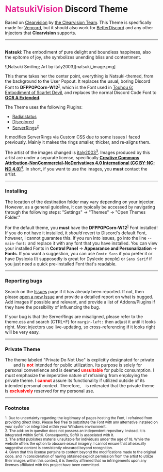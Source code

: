 # <span style="color:#E62794">NatsukiVision</span> Discord Theme

Based on [Clearvision](https://github.com/ClearVision/ClearVision-v6) by [the Clearvision Team](https://github.com/ClearVision). This Theme is specifically made for [Vencord](https://vencord.dev), but it should also work for [BetterDiscord](https://betterdiscord.app/) and any other injectors that **Clearvision** supports.

---
\
**Natsuki**: The embodiment of pure delight and boundless happiness, also the epitome of joy, she symbolizes unending bliss and contentment.

![Natsuki Smiling; Art by italy2003][natsuki_image.png]

This theme takes her the center point, everything is Natsuki-themed, from the background to the User Popout. It replaces the usual, boring Discord Font to **DFPPOPCorn-W12**<sup><a href="#Footnote 1">1</a></sup>, which is the Font used in [Touhou 6: Embodiment of Scarlet Devil](https://en.wikipedia.org/wiki/Embodiment_of_Scarlet_Devil), and replaces the normal Discord Code Font to [**OCR A Extended**](https://learn.microsoft.com/en-us/typography/font-list/ocr-a-extended).

The Theme uses the following Plugins:
- [Radialstatus](https://github.com/DiscordStyles/RadialStatus)
- [Discolored](https://github.com/NYRI4/Discolored)
- [ServerRings](https://github.com/DiscordStyles/SoftX)<sup><a href="#Footnote 2">2</a></sup>

It modifies ServerRings via Custom CSS due to some issues I faced previously. Mainly it makes the rings smaller, thicker, and re-aligns them.

The artist of the images changed is [italy2003](https://www.pixiv.net/en/users/66835722)<a href="#Footnote 3"><sup>3</sup></a>. Images produced by this artist are under a separate license, specifically [**Creative Commons Attribution-NonCommercial-NoDerivatives 4.0 International (CC BY-NC-ND 4.0)**](https://creativecommons.org/licenses/by-nc-nd/4.0/legalcode.en)<a href="Footnote 4"><sup>4</sup></a>. In short, if you want to use the images, you **must** contact the artist.

---

### Installing
The location of the destination folder may vary depending on your injector. However, as a general guideline, it can typically be accessed by navigating through the following steps: "Settings" -> "Themes" -> "Open Themes Folder."

For the default theme, you **must** have the **DFPPOPCorn-W12**<sup><a href="#Footnote 1">1</a></sup> Font installed! If you do not have it installed, it *should* revert to Discord's default Font, however, I cannot guarantee this. If you run into issues, go into the line `--main-font:` and replace it with any font that you have installed. You can view your installed Fonts in **Control Panel** -> **Appearance and Personalization** -> **Fonts**. If you want a suggestion, you can use `Comic Sans` if you prefer it or have Dyslexia (It supposedly is great for Dyslexic people) or `Sans Serif` if you just need a quick pre-installed Font that's readable.

---

### Reporting bugs

Search on the [Issues](https://github.com/Wehrmachtserdbeere/CV-NatsukiVision/issues) page if it has already been reported. If not, then please [open a new Issue](https://github.com/Wehrmachtserdbeere/CV-NatsukiVision/issues/new) and provide a detailed report on what is bugged. Add images if possible and relevant, and provide a list of Addons/Plugins if they have the possibility of influencing the bug.

If your bug is that the ServerRings are misaligned, please refer to the theme.css and search (CTRL+F) for `margin-left:` then adjust it until it looks right. Most injectors use live-updating, so cross-referencing if it looks right will be very easy.

---

### Private Theme
The theme labeled "Private Do Not Use" is explicitly designated for private <span style="color:#fff">use</span> and is <span style="color:red">**not**</span> intended for public utilization. Its purpose is solely for personal convenience and is deemed <span style="color:red">**unsuitable**</span> for public consumption. I must emphasize the imperative nature of refraining from employing the private theme. I <span style="color:red">**cannot**</span> assure its functionality if utilized outside of its intended personal context. Therefore, <span style="color:#fff">it</span> is reiterated that the private theme is <span style="color:red">**exclusively**</span> reserved for my personal use.

---

### Footnotes

<div id="Footnote 1"><sup>1. Due to uncertainty regarding the legitimacy of pages hosting the Font, I refrained from providing direct links. Please feel free to substitute the Font with any alternative installed on your system or integrated within your Windows environment.</sup></div>
<div id="Footnote 2"><sup>2. The add-on in question does not possess an independent repository. Instead, it is integrated within SoftX. Consequently, SoftX is associated with it.</sup></div>
<div id="Footnote 3"><sup>3. The artist publishes material unsuitable for individuals under the age of 18. While the website offers the option to obscure sexual imagery, I cannot ensure that all sexually suggestive content is consistently obscured beyond recognition.</sup></div>
<div id="Footnote 4"><sup>4. Given that this license pertains to content beyond the modifications made to the original code, and in consideration of having obtained explicit permission from the artist to utilize their images within this context, it is thereby affirmed that no infringements upon any licenses affiliated with this project have been committed.</sup></div>